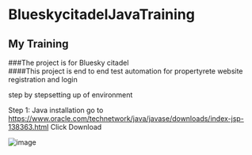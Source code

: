 # BlueskycitadelJavaTraining

## My Training

###The project is for Bluesky citadel  
####This project is end to end test automation for propertyrete website registration and login

step by stepsetting up of environment

Step 1:
Java installation
go to https://www.oracle.com/technetwork/java/javase/downloads/index-jsp-138363.html
Click Download

![image](https://user-images.githubusercontent.com/55090933/67085255-68f84400-f196-11e9-8c80-6a7cabb672a8.png)


